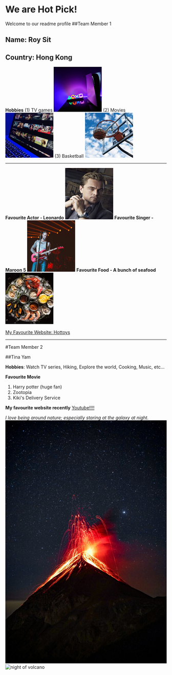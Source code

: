 # We are Hot Pick!
Welcome to our readme profile
##Team Member 1
## Name: Roy Sit
## Country: Hong Kong

**Hobbies** 
(1) TV games
<img src="img/hobby1_ps5.jpg" width="150" height="140"> 
(2) Movies
<img src="img/hobby3_movies.jpg" width="150" height="140"> 
(3) Basketball
<img src="img/hobby2_basketball.jpg" width="150" height="140"> 

<hr>

**Favourite Actor - Leonardo**
<img src="img/fav_actor_leonardo.jpg" width="150" height="160"> 
**Favourite Singer - Maroon 5**
<img src="img/fav_singer_m5.jpg" width="150" height="160">
**Favourite Food - A bunch of seafood**
<img src="img/fav_food_seafood.jpg" width="150" height="160">

[My Favourite Website: Hottoys](https://www.hottoys.com.hk)

***

#Team Member 2

##Tina Yam

**Hobbies**: Watch TV series, Hiking, Explore the world, Cooking, Music, etc...

**Favourite Movie**
1. Harry potter (huge fan)
2. Zootopia
2. Kiki's Delivery Service

**My favourite website recently** [Youtube!!!!](https://www.youtube.com/)

_I love being around nature; especially staring at the galaxy at night._
![night of volcano](img/readme_img1.jpg)
![night of volcano](img/readme_img2.jpg)
